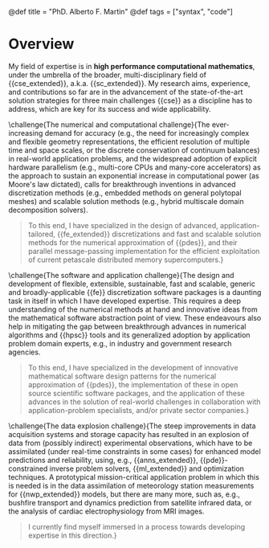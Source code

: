 @def title = "PhD. Alberto F. Martin"
@def tags = ["syntax", "code"]
<!--@@![](/assets/figures/NSWE_48x48_1_trapezoidal_dt_480_tau_dtdiv2.gif) @@ -->


# Overview

My field of expertise is in **high performance computational mathematics**, under the umbrella of the broader, multi-disciplinary field of {{cse_extended}}, a.k.a. {{sc_extended}}. My research aims, experience, and contributions so far are in the advancement of the state-of-the-art solution strategies for three  main challenges {{cse}} as a discipline has to address, which are key for its success and wide applicability.

\challenge{The numerical and computational challenge}{The ever-increasing demand for accuracy (e.g., the need for increasingly complex and flexible geometry representations, the efficient resolution of multiple time and space scales, or the discrete conservation of continuum balances) in real-world application problems, and the widespread adoption of explicit hardware parallelism (e.g., multi-core CPUs and many-core accelerators) as the  approach to sustain an exponential increase in computational power (as Moore's law dictated), calls for breakthrough inventions in advanced discretization methods (e.g., embedded methods on general polytopal meshes) and scalable solution methods (e.g.,  hybrid multiscale  domain decomposition solvers). 

> To this end, I have specialized in the design of advanced, application-tailored, {{fe_extended}} discretizations and fast and scalable solution methods for the numerical approximation of {{pdes}}, and their parallel message-passing implementation for the efficient exploitation of current petascale distributed memory supercomputers.}

\challenge{The software and application challenge}{The design and development of flexible, extensible, sustainable, fast and scalable, generic and broadly-applicable {{fe}} discretization software packages is a daunting task in itself in which I have developed expertise.  This requires a deep understanding of the numerical methods at hand and innovative ideas from the mathematical software abstraction point of view. These endeavours also help in mitigating the gap between breakthrough advances in numerical algorithms and {{hpsc}} tools and its generalized adoption by application problem domain experts, e.g., in industry and government research agencies. 

> To this end, I have specialized in the development of innovative mathematical software design patterns for the numerical approximation of {{pdes}},  the implementation of these in open source scientific software packages, and the application of these advances in the solution of real-world challenges in collaboration with application-problem specialists, and/or private sector companies.}

\challenge{The data explosion challenge}{The steep improvements in data acquisition systems and storage capacity has resulted in an explosion of data from (possibly indirect) experimental observations, which have to be assimilated (under real-time constraints in some cases) for enhanced model predictions and reliability, using, e.g., {{anns_extended}}, {{pde}}-constrained inverse problem solvers, {{ml_extended}} and optimization techniques. A prototypical mission-critical application problem in which this is needed is in the data assimilation of meteorology station measurements for {{nwp_extended}} models, but there are many more, such as, e.g., bushfire transport and dynamics prediction from satellite infrared data, or the analysis of cardiac electrophysiology from MRI images. 

>I currently find myself immersed in a process towards developing expertise in this direction.}

<!--
## My 10 selected research achievements

1. I have developed a novel bulk-asynchronous, fully-distributed, communicator-aware, inter-level overlapped, and recursive algorithmic adaptation of MultiLevel {{bddc}} preconditioners that efficiently scales up to the 458K cores of the IBM BG/Q supercomputer installed in JSC, Germany, in the solution of linear elliptic {{pde}} problems (e.g., Poisson or Elasticity) with dozens of billions of unknowns. Thanks to these outstanding results (unprecedented in the literature for domain decomposition techniques), `FEMPAR` (see item below) has been qualified for High-Q club status <!--[^1]-->
<!--\citep{brommel_juqueen_2015}, a distinction that the Juelich Supercomputing Center (Germany) awards to the most scalable EU codes. This work was published in a series of two papers at  SIAM Journal of Scientific Computing \citep{badia_highly_2014,badia_multilevel_2016}.
1. I have addressed in a rigorous way the development of algorithms and data structures for parallel adaptive {{fe}} analysis on tree-based meshes endowed with {{sfc}}. The literature clearly failed to explain when and why the parallel algorithms and data structures required to support generic conforming {{fe}} discretizations atop tree-based adaptive meshes are correct. To solve this issue,  I have inferred results based on mathematical propositions and proofs, yielding the (correctness of the) parallel algorithms in the framework. I wrote the {{mpi}}-parallel implementation of these algorithms, which is is available at `FEMPAR`. A strong scaling study of this implementation when applied to Poisson and Maxwell problems reveals  remarkable scalability up to 32.2K CPU cores and 482.2M {{dofs}} on the Marenostrum IV supercomputer.  Besides,  a comparison of `FEMPAR` performance  with that of the state-of-the art `deal.II` software, reveals at least competitive performance, and at most factor 2-3 improvements on a massively parallel supercomputer. This work has been recently published at SIAM Journal on Scientific Computing \citep{Badia2019a}.
1. I have contributed to balancing domain decomposition solvers for large-scale {{pdes}} in the form of new numerical algorithmic inventions and/or adaptation of existing ones towards different goals. In particular: (a) In a paper published at the *International Journal of Numerical methods in Engineering* \citep{badia_enhanced_2013}, I have rehabilitated the Balancing Neumann-Neumann preconditioner as an efficient preconditioning strategy for large-scale fluid and solid mechanics simulations. (b) In a paper published at the *Journal of Scientific Computing* \citep{Badia2018pb}, I have developed a new variant of {{bddc}} for multi-material problems. The new variant, grounded on a material-based aggregation technique, does not require expensive eigenvalue solvers like the mainstream ones based on adaptive selection of constraints, and it has been shown to be 8x times faster (with a problem with half billion {{dofs}} on 8.2K cores), while consuming significantly less memory resources, compared against a state-of-the-art, highly efficient MPI implementation of an adaptive-coarse-space {{bddc}} preconditioner implemented in the PETSc software package from ANL.}(c) In a paper published at *Parallel Computing* \citep{badia_scalability_2015}, I have developed an overlapped coarse/fine-grid message-passing implementation of inexact {{bddc}} solvers that is able to  boost their scalability on petascale computers. (d) In a paper published at *Applied Mathematical Letters* \citep{Badia2019}, I have developed an enhanced variant of the original {{bddc}} preconditioner} that is able to eliminate the condition number matrix dependence on the ratio among the subdomain and mesh resolutions.
1. I have developed a new embedded {{fe}} formulation for elliptic {{pdes}}, the so-called, {{agg}} method \citep{badia_aggregated_2017}, which is able to solve the conditioning and stability issues of embedded {{fe}} methods due to the so-called small cut cell problem using cell agglomeration techniques. The new formulation enjoys the following unique properties, compared to other solutions available in the literature: (1) it allows one to leverage existing parallel algebraic multigrid solvers for solving the underlying systems of linear algebraic equations at large scales; (2) it does not modify the underlying physical problem via stabilization parameters; (3) it is applicable to both continuous and discontinuous Galerkin formulations. The new method \citep{badia_aggregated_2017} was published at *Computer Methods in Applied Mechanics and Engineering*. Recently, I have extended the method to incompressible flow problems (i.e., the Stokes equations), while being able to demonstrate that it is possible to build mixed aggregated {{fe}} pairs (plus face stabilization) in order to enjoy (1)-(3) for such kind of problems. This latter work was published at SIAM Journal on Scientific Computing \citep{badia_stokes_2018}. 
1. I have developed a novel tool for the simulation of the non-linear eddy current, AC loss large-scale modelling of {{hts}} tapes and bulks. The hallmark of this tool, compared to any other currently available in the {{hts}} modelling community, is: (1) its ability to combine arbitrary-order Edge {{fes}} for the Maxwell Equations with {{amr}} on octree-based meshes while exploiting message-passing parallelism in all stages of the simulation pipeline \citep{Olm2019}, and (2) a novel 2-level {{bddc}} preconditioner that I have developed for the linearized discrete Maxwell Equations with heterogeneous materials able to scale up to dozens of thousands for computational cores \citep{Badia2019maxwell}. The numerical tool has been validated experimentally against the so-called Hall probe mapping experiment and it is already providing insightful understanding of the electromagnetic behavior, under different design parameters (e.g., size and shape), of the {{hts}} tapes manufactured by the company OXOLUTIA S.L. All these results have been published in a paper \citep{Olm2019} at *Computer Physics Communications*, and the new 2-level BDDC preconditioner, at the *Finite Elements in Analysis and Design* journal \citep{Badia2019maxwell}.
1. I have developed a pair of new stabilized, variational multiscale {{fe}} discretization schemes for the thermally-coupled incompressible inductionless {{mhd}} system of {{pde}} equations. These new FE schemes are accompanied with new efficient, algorithmically scalable preconditioners tailored for the resulting discrete operators based on a recursive use of block incomplete LU factorization. These preconditioners have been shown to keep the condition number of the multi-physics systems of equations bounded by a constant independent of the mesh resolution and number of processors. The combination of all the novel algorithms developed within this research line has enabled large-scale realistic {{bb}} simulations in nuclear fusion reactors up to scales and (high) Hartmann numbers unprecedented in the computational fusion community. In particular, on a simulation with a 100 million unstructured tetrahedral mesh on 4096 CPU cores of the MN-III supercomputer (at BSC-CNS), with a time step size as large as 0.025 secs, I was able to provide insightful simulation results to the {{mhd}} simulation of a dual-coolant liquid metal blanket designed by the Spanish {{bb}} Technology Programme TECNOFUS. This work was published at the Journal of Computational Physics~\citep{Badia2019a}.
1. I have recently addressed the development the message-passing variants of the algorithms involved in all stages of the {{agg}} method (e.g., construction of cell aggregates, set up of ill-posed {{dof}} constraints, resolution of constraints during parallel {{fe}} assembly, etc.) Up to the fact that the processors might require to retrieve from remote processors the roots of those cell aggregates which are split among processors, this work has proven the {{agg}} method to be a method very amenable to distributed-memory parallelization. In particular, it can be implemented using standard tools in parallel {{fe}} libraries, such as ghost cells nearest neighbour exchanges.  I have implemented these algorithms in `FEMPAR` using {{mpi}} for inter-processor communications. Their high appeal at large scales has been demonstrated with a comprehensive weak scaling test up to 16K cores and up to nearly 300M DOFs and a billion cells in the Marenostrum-IV supercomputer using the Poisson equation on complex 3D domains as model problem. To the best of my knowledge, this is the first time that embedded methods are successfully applied to such large scales. This work has been recently published at a JCR Q1-ranked journal in the field (see reference \citep{Verdugo2019} for more details).
1. During a period of 10 years (2012-2021), I have provided to a group of 10 researchers (on average) access to 38 Million core-hours on different world-class supercomputing facilities (HELIOS, HPC-FF, JUROPA, JUQUEEN, HERMIT, CURIE, MARENOSTRUM II-IV, MINOTAURO, FERMI, HLRN-III, GADI). I have achieved this by preparing winning project access proposals: 28x 4-month Spanish Supercomputing Network (RES) project proposals, 3x 6-month EU-PRACE preparatory access project proposals, 1x EU-PRACE TIER-0 1-year project proposal, 2x 1-year German Gauss Centre of Supercomputing project proposals, and 1x 1-year Australian NCMAS project proposal. 
--> 
<!--%During my senior researcher stage, first at {{cimne}}, and lately at Monash University, Australia, I have played several R & D management roles, while funding the work of other researchers. Within the FETHPC-H2020 *ExaQute* project (spanning 2018-2021), I am the leader of Working Package ''WP3 - Space-time parallelization''}.  %This has allowed me to fund and supervise a 2-year post-doc on robust and scalable adaptive unfitted {{fe}} methods for non-linear solid mechanics problems}. I also prepared a winning project proposal for the *''Personal Técnico de Apoyo (PTA) 2019''* call in order to co-fund the position at UPC of a scientific software engineer  during a 3-year period. Recently, my project  proposal on space-time adaptive unfitted {{fe}} methods has been funded by the Australian  National Computational Merit Allocation Scheme, 2021 call}. I have the role of co-PI in this project. Besides, in the *ERC PoC project FEXFEM*, and the *FP-EU7 FORTISSIMO* project on large-scale modelling of {{hts}} devices, I acted as Delegated Chief Investigator and led the corresponding research project teams within my institution towards achieving the project goals}. On the other hand, -->
<!--
1. I am co-founder, main software architect and project coordinator of `FEMPAR`, an open-source, {{hpc}}, hybrid MPI+OpenMP parallel, scientific software package for the numerical modelling of problems governed by {{pdes}} on {{hpc}} platforms (from multi-core based clusters, to high-end petascale supercomputers). `FEMPAR` has been successfully used in 40x JCR Q1-ranked research papers on different topics and application areas: simulation of turbulent flows and stabilized {{fe}} methods , MHD, monotonic {{fes}}, unfitted {{fes}} and embedded boundary methods, {{amr}}, AM and {{hts}} simulations, and scientific software engineering. It has also been used for the highly efficient implementation of DD solvers and block preconditioning techniques. Its users/developers span different research groups on national and international-level institutions, including UPC, CIMNE, ICMAB-CSIC, CIEMAT, ICTJA-CSIC, Czech Academy of Sciences (Czech Republic), Sandia National Labs (EEUU), North Carolina State University (USA), Duy Tan University (Vietnam),  Monash University (Australia), and l’Ecole Politechnique (Paris). Besides, it has been  a crucial tool for the successful execution of several high-quality EU-funded projects, namely, 1x ERC starting grant, 2x ERC PoC projects, 1x EU-FP7 project, and 3x H2020 projects. I have presented the software engineering inventions which lay the foundations of `FEMPAR` in a series of 4x papers \citep{Badia2020fempar,Olm2019b,badia_fempar_2017,badia_implementation_2013} including a major 76-page manuscript that was published at the *Archives of Computational Methods in Engineering* \citep{badia_fempar_2017} (ranked 5/106 in the area of Computer Science, Interdisciplinary applications. Source: 2018 JCR edition).

1. In \citep{BadiaMartin2021a}, I have addressed the challenge of bridging unfitted {{fe}} methods and adaptive mesh refinement at large scales. To this end, I have developed (and implemented) a parallel message-passing adaptive method that combines the {{agg}} with parallel {{amr}} on octree-based meshes. Mathematical analysis and numerical experiments demonstrate its optimal mesh adaptation capability, robustness to cut location and parallel efficiency, on classical Poisson $hp$-adaptivity benchmarks.  This work opens the path to functional and geometrical error-driven dynamic mesh adaptation with {{agg}} in large-scale realistic scenarios. Likewise, it can offer guidance for bridging other scalable unfitted methods and parallel {{amr}}. Besides, in \citep{badianonlinear2021}, with my post-doc, I have extended this method to large-scale nonlinear problems in solid mechanics.  These two algorithms, together with other modelling and numerical discretization inventions, lay the foundations of an accurate computational model for the simulation of metal {{am}} processes. Given a set of material and printing process parameters, the outcome with relevant industrial interest is the capability to predict potential printing defects, such as excess or lack of powder fusion. This sort of insightful information is crucial for application problem experimentalists, as, e.g., those at the Monash Centre for {{am}}, with whom I collaborate. The advances so far in this regard have been published in two Q1-ranked JCR research journals~\citep{Neiva2020,Neiva2019a}.
 
-->
<!--
## References
@@bibrefs

\biblabel{brommel_juqueen_2015}{1}
1. Brömmel, B. J. N. Wylie, and W. Frings. JUQUEEN Extreme Scaling Workshop 2015. Technical Report FZJ-2015-01645, FZJ-JSC-IB-2015-01, Jülich Supercomputing Center, 2015.
<!--
[^1] Brömmel, B. J. N. Wylie, and W. Frings. JUQUEEN Extreme Scaling Workshop 2015. Technical Report FZJ-2015-01645, FZJ-JSC-IB-2015-01, Jülich Supercomputing Center, 2015.
-->
<!--
\biblabel{badia_highly_2014}{2}
2. S. Badia, A. **F. Martin**, and J. Principe. A Highly Scalable Parallel Implementation of Balancing Domain Decomposition by Constraints. *SIAM Journal on Scientific Computing*, 36(2):C190–C218, 2014. \doi{10.1137/130931989}.

\biblabel{badia_multilevel_2016}{3}
3. S. Badia, **A. F. Martín** and J. Principe. Multilevel Balancing Domain Decomposition at Extreme Scales. *SIAM Journal on Scientific Computing*, 38(1):C22-C52, 2016. \doi{10.1137/15M1013511}.

\biblabel{Badia2019a}{4}
4. S. Badia, **A. F. Martín**, E. Neiva, and F. Verdugo. A Generic Finite Element Framework on Parallel Tree-Based Adaptive Meshes. **SIAM Journal on Scientific Computing**, 42(6):C436–C468, 2020. \doi{10.1137/20M1328786}.

\biblabel{badia_enhanced_2013}{5}
5. S. Badia, **A. F. Martín**, and J. Principe. Enhanced balancing Neumann-Neumann preconditioning in computational fluid and solid mechanics. *International Journal for Numerical Methods in Engineering*, 96(4):203–230, 2013. \doi{10.1002/nme.4541}.

\biblabel{pb}{6}
6. S. Badia, **A. F. Martín**, and H. Nguyen. Physics-Based Balancing Domain Decomposition by Constraints for Multi-Material Problems. *Journal of Scientific Computing*, 79(2):718–747, 2019. \doi{10.1007/s10915-018-0870-z}.

\biblabel{badia_scalability_2015}{7}
7. S. Badia, **A. F. Martín**, and J. Principe. On the scalability of inexact balancing domain decomposition by constraints with overlapped coarse/fine corrections. *Parallel Computing*, 50:1–24, 2015. \doi{10.1016/j.parco.2015.09.004}.

\biblabel{Badia2019}{8}
8. S. Badia, **A. F. Martín**, and H. Nguyen. Balancing domain decomposition by constraints associated with subobjects. *Applied Mathematics Letters*, 87:93–100, 2019. \doi{10.1016/J.AML.2018.07.033}.

\biblabel{badia_aggregated_2017}{9}
9. S. Badia, F. Verdugo, and **A. F. Martín**. The aggregated unfitted finite element method for elliptic problems. *Computer Methods in Applied Mechanics and Engineering*, 336:533–553, 2018. \doi{10.1016/j.cma.2018.03.022}.

\biblabel{badia_stokes_2018}{10}
10. S. Badia, **A. F. Martín** and F. Verdugo. Mixed Aggregated Finite Element Methods for the Unfitted Discretization of the Stokes Problem. *SIAM Journal on Scientific Computing*, 40(6):B1541–B1576, 2018. \doi{10.1137/18M1185624}.

\biblabel{Olm2019}{11}
11. M. Olm, S. Badia, and **A. F. Martín**. Simulation of High Temperature Superconductors and experimental validation. *Computer Physics Communications*, 237:154–167, 2019. \doi{10.1016/J.CPC.2018.11.021}.

\biblabel{Badia2019maxwell}{12}
12. S. Badia, **A. F. Martín**, and M. Olm. Scalable solvers for complex electromagnetics problems. *Finite Elements in Analysis and Design*, 161:16–31, 2019. \doi{10.1016/J.FINEL.2019.04.003}.

\biblabel{Verdugo2019}{13}
13. F. Verdugo, **A. F. Martín**, and S. Badia. Distributed-memory parallelization of the aggregated unfitted finite element method. Computer Methods in Applied Mechanics and Engineering, 357:112583, 2019. \doi{10.1016/j.cma.2019.112583}.

\biblabel{Badia2020fempar}{14}
14. S. Badia and **A. F. Martín**. A tutorial-driven introduction to the parallel finite element library FEMPAR v1.0.0. *Computer Physics Communications*, 248:107059, 2020. \doi{10.1016/j.cpc.2019.107059}

\biblabel{Olm2019b}{15}
15. M. Olm, S. Badia, and **A. F. Martín**. On a general implementation of h- and p-adaptive curl-conforming finite elements. *Advances in Engineering Software*, 132:74–91, 2019. \doi{10.1016/J.ADVENGSOFT.2019.03.006}.

\biblabel{badia_fempar_2017}{16}
16. S. Badia, **A. F. Martín** and J. Principe. FEMPAR: An Object-Oriented Parallel Finite Element Framework. *Archives of Computational Methods in Engineering*, 25(2):195-271, 2018. \doi{10.1007/s11831-017-9244-1}.

\biblabel{badia_implementation_2013}{17}
17. S. Badia, **A. F. Martín**, and J. Principe. Implementation and scalability analysis of balancing domain decomposition methods. *Archives of Computational Methods in Engineering*, 20(3):239–262, 2013. \doi{10.1007/s11831-013-9086-4}.

\biblabel{Neiva2020}{18}
18. E. Neiva, M. Chiumenti, M. Cervera, E. Salsi, G. Piscopo, S. Badia, **A. F. Martín**, Z. Chen, C. Lee, and C. Davies. Numerical modelling of heat transfer and experimental validation in powder-bed fusion with the virtual domain approximation. *Finite Elements in Analysis and Design*, 168, 2020. \doi{10.1016/j.finel.2019.103343}

\biblabel{Neiva2019a}{19}
19. E. Neiva, S. Badia, **A. F. Martín**, and M. Chiumenti. A scalable parallel finite element framework for growing geometries. Application to metal additive manufacturing. *International Journal for Numerical Methods in Engineering*, \doi{10.1002/nme.6085}.
-->

<!--
@@
-->
<!-- \tableofcontents --> 
<!-- you can use \toc as well -->
